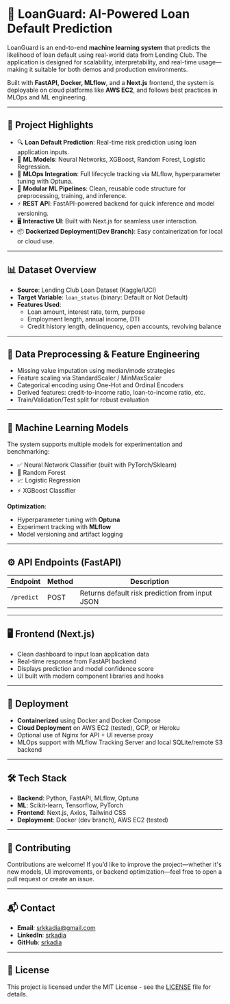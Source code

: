 # 💼 LoanGuard: AI-Powered Loan Default Prediction

LoanGuard is an end-to-end **machine learning system** that predicts the likelihood of loan default using real-world data from Lending Club. The application is designed for scalability, interpretability, and real-time usage—making it suitable for both demos and production environments.

Built with **FastAPI, Docker, MLflow**, and a **Next.js** frontend, the system is deployable on cloud platforms like **AWS EC2**, and follows best practices in MLOps and ML engineering.

---

## 🚀 Project Highlights

- 🔍 **Loan Default Prediction**: Real-time risk prediction using loan application inputs.
- 🧠 **ML Models**: Neural Networks, XGBoost, Random Forest, Logistic Regression.
- 🧪 **MLOps Integration**: Full lifecycle tracking via MLflow, hyperparameter tuning with Optuna.
- 🧱 **Modular ML Pipelines**: Clean, reusable code structure for preprocessing, training, and inference.
- ⚡ **REST API**: FastAPI-powered backend for quick inference and model versioning.
- 🖥️ **Interactive UI**: Built with Next.js for seamless user interaction.
- 📦 **Dockerized Deployment(Dev Branch)**: Easy containerization for local or cloud use.

---

## 📊 Dataset Overview

- **Source**: Lending Club Loan Dataset (Kaggle/UCI)
- **Target Variable**: `loan_status` (binary: Default or Not Default)
- **Features Used**:
  - Loan amount, interest rate, term, purpose
  - Employment length, annual income, DTI
  - Credit history length, delinquency, open accounts, revolving balance

---

## 🔬 Data Preprocessing & Feature Engineering

- Missing value imputation using median/mode strategies
- Feature scaling via StandardScaler / MinMaxScaler
- Categorical encoding using One-Hot and Ordinal Encoders
- Derived features: credit-to-income ratio, loan-to-income ratio, etc.
- Train/Validation/Test split for robust evaluation

---

## 🧠 Machine Learning Models

The system supports multiple models for experimentation and benchmarking:

- ✅ Neural Network Classifier (built with PyTorch/Sklearn)
- 🌲 Random Forest
- 📈 Logistic Regression
- ⚡ XGBoost Classifier

**Optimization**:
- Hyperparameter tuning with **Optuna**
- Experiment tracking with **MLflow**
- Model versioning and artifact logging

---

## ⚙️ API Endpoints (FastAPI)

| Endpoint          | Method | Description |
|-------------------|--------|-------------|
| `/predict`        | POST   | Returns default risk prediction from input JSON |
---

## 🖥️ Frontend (Next.js)

- Clean dashboard to input loan application data
- Real-time response from FastAPI backend
- Displays prediction and model confidence score
- UI built with modern component libraries and hooks

---

## 🚢 Deployment

- **Containerized** using Docker and Docker Compose
- **Cloud Deployment** on AWS EC2 (tested), GCP, or Heroku
- Optional use of Nginx for API + UI reverse proxy
- MLOps support with MLflow Tracking Server and local SQLite/remote S3 backend

---

## 🛠 Tech Stack

- **Backend**: Python, FastAPI, MLflow, Optuna
- **ML**: Scikit-learn, Tensorflow, PyTorch
- **Frontend**: Next.js, Axios, Tailwind CSS
- **Deployment**: Docker (dev branch), AWS EC2 (tested)

---

## 🤝 Contributing

Contributions are welcome! If you’d like to improve the project—whether it's new models, UI improvements, or backend optimization—feel free to open a pull request or create an issue.

---

## 📬 Contact

- **Email**: srkkadia@gmail.com  
- **LinkedIn**: [srkadia](https://linkedin.com/in/srkadia)  
- **GitHub**: [srkadia](https://github.com/srkadia)

---

## 📎 License

This project is licensed under the MIT License - see the [LICENSE](LICENSE) file for details.

